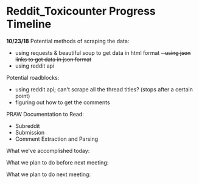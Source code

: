 # Reddit_Toxicounter Progress Timeline
**10/23/18**
Potential methods of scraping the data:
- using requests & beautiful soup to get data in html format
~~- using json links to get data in json format~~
- using reddit api

Potential roadblocks:
- using reddit api; can't scrape all the thread titles? (stops after a certain point)
- figuring out how to get the comments

PRAW Documentation to Read:
- Subreddit
- Submission
- Comment Extraction and Parsing

What we've accomplished today:

What we plan to do before next meeting:

What we plan to do next meeting:
